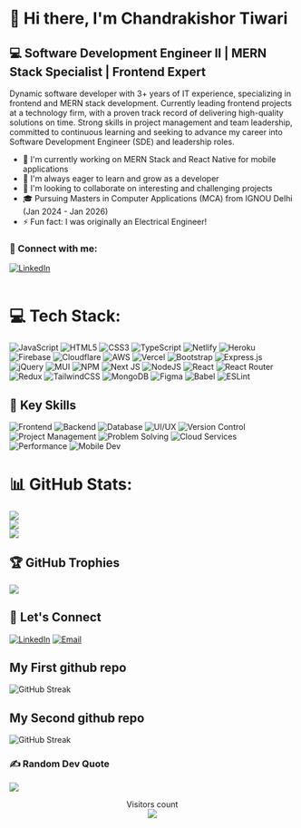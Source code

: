 # 👋 Hi there, I'm Chandrakishor Tiwari

## 💻 Software Development Engineer II | MERN Stack Specialist | Frontend Expert

Dynamic software developer with 3+ years of IT experience, specializing in frontend and MERN stack development. Currently leading frontend projects at a technology firm, with a proven track record of delivering high-quality solutions on time. Strong skills in project management and team leadership, committed to continuous learning and seeking to advance my career into Software Development Engineer (SDE) and leadership roles.

- 🔭 I'm currently working on MERN Stack and React Native for mobile applications
- 🌱 I'm always eager to learn and grow as a developer
- 👯 I'm looking to collaborate on interesting and challenging projects
- 🎓 Pursuing Masters in Computer Applications (MCA) from IGNOU Delhi (Jan 2024 - Jan 2026)
- ⚡ Fun fact: I was originally an Electrical Engineer!

### 🤝 Connect with me:
<!-- [<img align="left" alt="LinkedIn" width="30px" src="https://raw.githubusercontent.com/peterthehan/peterthehan/master/assets/linkedin.svg" />](https://www.linkedin.com/in/chandrkishor) -->
[![LinkedIn](https://img.shields.io/badge/-LinkedIn-blue?style=flat&logo=Linkedin&logoColor=white)](https://www.linkedin.com/in/chandrkishor/)
<br />
<br />

# 💻 Tech Stack:
![JavaScript](https://img.shields.io/badge/-JavaScript-black?style=flat-square&logo=javascript)
![HTML5](https://img.shields.io/badge/-HTML5-black?style=flat-square&logo=html5&logoColor=white)
![CSS3](https://img.shields.io/badge/-CSS3-black?style=flat-square&logo=css3)
![TypeScript](https://img.shields.io/badge/-TypeScript-black?style=flat-square&logo=typescript)
![Netlify](https://img.shields.io/badge/-Netlify-black?style=flat-square&logo=netlify)
![Heroku](https://img.shields.io/badge/-Heroku-black?style=flat-square&logo=heroku)
![Firebase](https://img.shields.io/badge/-Firebase-black?style=flat-square&logo=firebase)
![Cloudflare](https://img.shields.io/badge/-Cloudflare-black?style=flat-square&logo=cloudflare)
![AWS](https://img.shields.io/badge/-AWS-black?style=flat-square&logo=amazon-aws)
![Vercel](https://img.shields.io/badge/-Vercel-black?style=flat-square&logo=vercel)
![Bootstrap](https://img.shields.io/badge/-Bootstrap-black?style=flat-square&logo=bootstrap)
![Express.js](https://img.shields.io/badge/-Express-black?style=flat-square&logo=express)
![jQuery](https://img.shields.io/badge/-jQuery-black?style=flat-square&logo=jquery)
![MUI](https://img.shields.io/badge/-Material--UI-black?style=flat-square&logo=material-ui)
![NPM](https://img.shields.io/badge/-NPM-black?style=flat-square&logo=npm)
![Next JS](https://img.shields.io/badge/-Next.js-black?style=flat-square&logo=next-dot-js)
![NodeJS](https://img.shields.io/badge/-Node.js-black?style=flat-square&logo=Node.js)
![React](https://img.shields.io/badge/-React-black?style=flat-square&logo=react)
![React Router](https://img.shields.io/badge/-React_Router-black?style=flat-square&logo=react-router)
![Redux](https://img.shields.io/badge/-Redux-black?style=flat-square&logo=redux)
![TailwindCSS](https://img.shields.io/badge/-Tailwind_CSS-black?style=flat-square&logo=tailwind-css)
![MongoDB](https://img.shields.io/badge/-MongoDB-black?style=flat-square&logo=mongodb)
![Figma](https://img.shields.io/badge/-Figma-black?style=flat-square&logo=figma)
![Babel](https://img.shields.io/badge/-Babel-black?style=flat-square&logo=babel)
![ESLint](https://img.shields.io/badge/-ESLint-black?style=flat-square&logo=eslint)

## 🔑 Key Skills

![Frontend](https://img.shields.io/badge/Frontend-ReactJS%20%7C%20React%20Native%20%7C%20Hooks-blue?style=flat-square&logo=react)
![Backend](https://img.shields.io/badge/Backend-NodeJS%20%7C%20ExpressJS-green?style=flat-square&logo=node.js)
![Database](https://img.shields.io/badge/Database-MongoDB-green?style=flat-square&logo=mongodb)
![UI/UX](https://img.shields.io/badge/UI%2FUX-Responsive%20Design%20%7C%20Cross--device-blueviolet?style=flat-square&logo=css3)
![Version Control](https://img.shields.io/badge/Version%20Control-Git%20%7C%20GitHub-black?style=flat-square&logo=git)
![Project Management](https://img.shields.io/badge/Project%20Management-Agile-blue?style=flat-square&logo=azuredevops)
![Problem Solving](https://img.shields.io/badge/Problem%20Solving-Data%20Structures%20%7C%20Algorithms-orange?style=flat-square&logo=leetcode)
![Cloud Services](https://img.shields.io/badge/Cloud%20Services-AWS%20%7C%20Firebase-orange?style=flat-square&logo=amazon-aws)
![Performance](https://img.shields.io/badge/Performance-Optimization-red?style=flat-square&logo=speedtest)
![Mobile Dev](https://img.shields.io/badge/Mobile%20Dev-React%20Native%20%7C%20APK-blue?style=flat-square&logo=android)


# 📊 GitHub Stats:
![](https://github-readme-stats.vercel.app/api?username=Chandrkishor&theme=dark&hide_border=false&include_all_commits=false&count_private=false)<br/>
![](https://github-readme-streak-stats.herokuapp.com/?user=Chandrkishor&theme=dark&hide_border=false)<br/>
![](https://github-readme-stats.vercel.app/api/top-langs/?username=Chandrkishor&theme=dark&hide_border=false&include_all_commits=false&count_private=false&layout=compact)


## 🏆 GitHub Trophies
![](https://github-profile-trophy.vercel.app/?username=Chandrkishor&theme=radical&no-frame=true&no-bg=false&margin-w=4)


## 🤝 Let's Connect
[![LinkedIn](https://img.shields.io/badge/-LinkedIn-blue?style=flat&logo=Linkedin&logoColor=white)](https://www.linkedin.com/in/chandrkishor/)
[![Email](https://img.shields.io/badge/-Email-red?style=flat&logo=Gmail&logoColor=white)](mailto:chandrakishort20@gmail.com)
## My First github repo 
![GitHub Streak](https://github-readme-streak-stats.herokuapp.com/?user=ck007tiwari&theme=dark&hide_border=false)
## My Second github repo
![GitHub Streak](https://github-readme-streak-stats.herokuapp.com/?user=Chandrkishor&theme=dark&hide_border=false)

### ✍️ Random Dev Quote
![](https://quotes-github-readme.vercel.app/api?type=horizontal&theme=radical)

<p align="center"> 
Visitors count<br>
<img src="https://profile-counter.glitch.me/chandrkishor/count.svg" />
</p>
